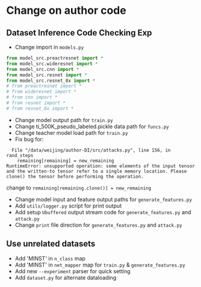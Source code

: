 # Change on author code
## Dataset Inference Code Checking Exp
- Change import in `models.py`
```python
from model_src.preactresnet import *
from model_src.wideresnet import *
from model_src.cnn import *
from model_src.resnet import *
from model_src.resnet_8x import *
# from preactresnet import *
# from wideresnet import *
# from cnn import *
# from resnet import *
# from resnet_8x import *
```
- Change model output path for `train.py`
- Change ti_500K_pseudo_labeled.pickle data path for `funcs.py`
- Change teacher model load path for `train.py`
- Fix bug for:
```
  File "/data/weijing/author-DI/src/attacks.py", line 156, in rand_steps
    remaining[remaining] = new_remaining
RuntimeError: unsupported operation: some elements of the input tensor and the written-to tensor refer to a single memory location. Please clone() the tensor before performing the operation.
```
change to `remaining[remaining.clone()] = new_remaining`
- Change model input and feature output paths for `generate_features.py`
- Add `utils/logger.py` script for print output
- Add setup `Ubuffered` output stream code for `generate_features.py` and `attack.py`
- Change `print` file direction for `generate_features.py` and `attack.py`

## Use unrelated datasets
- Add 'MINST' in `n_class` map
- Add 'MINST' in `net_mapper` map for `train.py` & `generate_features.py`
- Add new `--experiment` parser for quick setting
- Add `dataset.py` for alternate dataloading